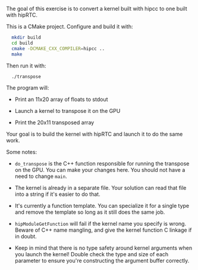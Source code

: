 The goal of this exercise is to convert a kernel built with hipcc to
one built with hipRTC.

This is a CMake project.  Configure and build it with:

```sh
  mkdir build
  cd build
  cmake -DCMAKE_CXX_COMPILER=hipcc ..
  make
```
  
Then run it with:

```sh
  ./transpose
```
  
The program will:

* Print an 11x20 array of floats to stdout

* Launch a kernel to transpose it on the GPU

* Print the 20x11 transposed array

Your goal is to build the kernel with hipRTC and launch it to do the
same work.

Some notes:

* `do_transpose` is the C++ function responsible for running the
  transpose on the GPU.  You can make your changes here.  You should
  not have a need to change `main`.

* The kernel is already in a separate file.  Your solution can read
  that file into a string if it's easier to do that.
  
* It's currently a function template.  You can specialize it for a
  single type and remove the template so long as it still does the
  same job.

* `hipModuleGetFunction` will fail if the kernel name you specify is
  wrong.  Beware of C++ name mangling, and give the kernel function C
  linkage if in doubt.

* Keep in mind that there is no type safety around kernel arguments
  when you launch the kernel!  Double check the type and size of each
  parameter to ensure you're constructing the argument buffer
  correctly.

